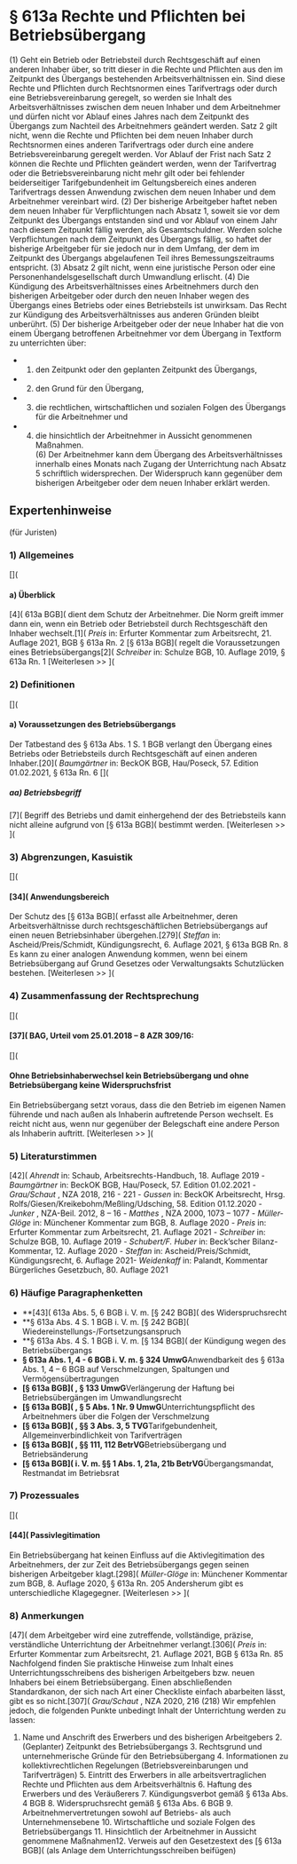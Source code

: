 # § 613a Rechte und Pflichten bei Betriebsübergang
(1) Geht ein Betrieb oder Betriebsteil durch Rechtsgeschäft auf einen anderen Inhaber über, so tritt dieser in die Rechte und Pflichten aus den im Zeitpunkt des Übergangs bestehenden Arbeitsverhältnissen ein. Sind diese Rechte und Pflichten durch Rechtsnormen eines Tarifvertrags oder durch eine Betriebsvereinbarung geregelt, so werden sie Inhalt des Arbeitsverhältnisses zwischen dem neuen Inhaber und dem Arbeitnehmer und dürfen nicht vor Ablauf eines Jahres nach dem Zeitpunkt des Übergangs zum Nachteil des Arbeitnehmers geändert werden. Satz 2 gilt nicht, wenn die Rechte und Pflichten bei dem neuen Inhaber durch Rechtsnormen eines anderen Tarifvertrags oder durch eine andere Betriebsvereinbarung geregelt werden. Vor Ablauf der Frist nach Satz 2 können die Rechte und Pflichten geändert werden, wenn der Tarifvertrag oder die Betriebsvereinbarung nicht mehr gilt oder bei fehlender beiderseitiger Tarifgebundenheit im Geltungsbereich eines anderen Tarifvertrags dessen Anwendung zwischen dem neuen Inhaber und dem Arbeitnehmer vereinbart wird.
(2) Der bisherige Arbeitgeber haftet neben dem neuen Inhaber für Verpflichtungen nach Absatz 1, soweit sie vor dem Zeitpunkt des Übergangs entstanden sind und vor Ablauf von einem Jahr nach diesem Zeitpunkt fällig werden, als Gesamtschuldner. Werden solche Verpflichtungen nach dem Zeitpunkt des Übergangs fällig, so haftet der bisherige Arbeitgeber für sie jedoch nur in dem Umfang, der dem im Zeitpunkt des Übergangs abgelaufenen Teil ihres Bemessungszeitraums entspricht.
(3) Absatz 2 gilt nicht, wenn eine juristische Person oder eine Personenhandelsgesellschaft durch Umwandlung erlischt.
(4) Die Kündigung des Arbeitsverhältnisses eines Arbeitnehmers durch den bisherigen Arbeitgeber oder durch den neuen Inhaber wegen des Übergangs eines Betriebs oder eines Betriebsteils ist unwirksam. Das Recht zur Kündigung des Arbeitsverhältnisses aus anderen Gründen bleibt unberührt.
(5) Der bisherige Arbeitgeber oder der neue Inhaber hat die von einem Übergang betroffenen Arbeitnehmer vor dem Übergang in Textform zu unterrichten über:
* 1. den Zeitpunkt oder den geplanten Zeitpunkt des Übergangs,
* 2. den Grund für den Übergang,
* 3. die rechtlichen, wirtschaftlichen und sozialen Folgen des Übergangs für die Arbeitnehmer und
* 4. die hinsichtlich der Arbeitnehmer in Aussicht genommenen Maßnahmen.  
(6) Der Arbeitnehmer kann dem Übergang des Arbeitsverhältnisses innerhalb eines Monats nach Zugang der Unterrichtung nach Absatz 5 schriftlich widersprechen. Der Widerspruch kann gegenüber dem bisherigen Arbeitgeber oder dem neuen Inhaber erklärt werden.
## Expertenhinweise
(für Juristen)
### 1) Allgemeines
[](
#### a) Überblick
[4]( 613a BGB]( dient dem Schutz der Arbeitnehmer. Die Norm greift immer dann ein, wenn ein Betrieb oder Betriebsteil durch Rechtsgeschäft den Inhaber wechselt.[1]( _Preis_ in: Erfurter Kommentar zum Arbeitsrecht, 21. Auflage 2021, BGB § 613a Rn. 2 [§ 613a BGB]( regelt die Voraussetzungen eines Betriebsübergangs[2]( _Schreiber_ in: Schulze BGB, 10. Auflage 2019, § 613a Rn. 1
[Weiterlesen >> ](
### 2) Definitionen
[](
#### a) Voraussetzungen des Betriebsübergangs
Der Tatbestand des § 613a Abs. 1 S. 1 BGB verlangt den Übergang eines Betriebs oder Betriebsteils durch Rechtsgeschäft auf einen anderen Inhaber.[20]( _Baumgärtner_ in: BeckOK BGB, Hau/Poseck, 57. Edition 01.02.2021, § 613a Rn. 6
[](
##### aa) Betriebsbegriff
[7]( Begriff des Betriebs und damit einhergehend der des Betriebsteils kann nicht alleine aufgrund von [§ 613a BGB]( bestimmt werden.
[Weiterlesen >> ](
### 3) Abgrenzungen, Kasuistik
[](
#### [34]( Anwendungsbereich
Der Schutz des [§ 613a BGB]( erfasst alle Arbeitnehmer, deren Arbeitsverhältnisse durch rechtsgeschäftlichen Betriebsübergangs auf einen neuen Betriebsinhaber übergehen.[279]( _Steffan_ in: Ascheid/Preis/Schmidt, Kündigungsrecht, 6. Auflage 2021, § 613a BGB Rn. 8 Es kann zu einer analogen Anwendung kommen, wenn bei einem Betriebsübergang auf Grund Gesetzes oder Verwaltungsakts Schutzlücken bestehen.
[Weiterlesen >> ](
### 4) Zusammenfassung der Rechtsprechung
[](
#### [37]( BAG, Urteil vom 25.01.2018 – 8 AZR 309/16:
[](
#### Ohne Betriebsinhaberwechsel kein Betriebsübergang und ohne Betriebsübergang keine Widerspruchsfrist
Ein Betriebsübergang setzt voraus, dass die den Betrieb im eigenen Namen führende und nach außen als Inhaberin auftretende Person wechselt. Es reicht nicht aus, wenn nur gegenüber der Belegschaft eine andere Person als Inhaberin auftritt.
[Weiterlesen >> ](
### 5) Literaturstimmen
[42]( _Ahrendt_ in: Schaub, Arbeitsrechts-Handbuch, 18. Auflage 2019 - _Baumgärtner_ in: BeckOK BGB, Hau/Poseck, 57. Edition 01.02.2021 - _Grau/Schaut_ , NZA 2018, 216 - 221 - _Gussen_ in: BeckOK Arbeitsrecht, Hrsg. Rolfs/Giesen/Kreikebohm/Meßling/Udsching, 58. Edition 01.12.2020 - _Junker_ , NZA-Beil. 2012, 8 – 16 - _Matthes_ , NZA 2000, 1073 – 1077 - _Müller-Glöge_ in: Münchener Kommentar zum BGB, 8. Auflage 2020 - _Preis_ in: Erfurter Kommentar zum Arbeitsrecht, 21. Auflage 2021 - _Schreiber_ in: Schulze BGB, 10. Auflage 2019 - _Schubert/F. Huber_ in: Beck’scher Bilanz-Kommentar, 12. Auflage 2020 - _Steffan_ in: Ascheid/Preis/Schmidt, Kündigungsrecht, 6. Auflage 2021- _Weidenkaff_ in: Palandt, Kommentar Bürgerliches Gesetzbuch, 80. Auflage 2021
### 6) Häufige Paragraphenketten
* **[43]( 613a Abs. 5, 6 BGB i. V. m. [§ 242 BGB]( des Widerspruchsrecht
* **§ 613a Abs. 4 S. 1 BGB i. V. m. [§ 242 BGB]( Wiedereinstellungs-/Fortsetzungsanspruch
* **§ 613a Abs. 4 S. 1 BGB i. V. m. [§ 134 BGB]( der Kündigung wegen des Betriebsübergangs
* **§ 613a Abs. 1, 4 - 6 BGB i. V. m. § 324 UmwG**Anwendbarkeit des § 613a Abs. 1, 4 – 6 BGB auf Verschmelzungen, Spaltungen und Vermögensübertragungen
* **[§ 613a BGB]( , § 133 UmwG**Verlängerung der Haftung bei Betriebsübergängen im Umwandlungsrecht
* **[§ 613a BGB]( , § 5 Abs. 1 Nr. 9 UmwG**Unterrichtungspflicht des Arbeitnehmers über die Folgen der Verschmelzung
* **[§ 613a BGB]( , §§ 3 Abs. 3, 5 TVG**Tarifgebundenheit, Allgemeinverbindlichkeit von Tarifverträgen
* **[§ 613a BGB]( , §§ 111, 112 BetrVG**Betriebsübergang und Betriebsänderung
* **[§ 613a BGB]( i. V. m. §§ 1 Abs. 1, 21a, 21b BetrVG**Übergangsmandat, Restmandat im Betriebsrat
### 7) Prozessuales
[](
#### [44]( Passivlegitimation
Ein Betriebsübergang hat keinen Einfluss auf die Aktivlegitimation des Arbeitnehmers, der zur Zeit des Betriebsübergangs gegen seinen bisherigen Arbeitgeber klagt.[298]( _Müller-Glöge_ in: Münchener Kommentar zum BGB, 8. Auflage 2020, § 613a Rn. 205 Andersherum gibt es unterschiedliche Klagegegner.
[Weiterlesen >> ](
### 8) Anmerkungen
[47]( dem Arbeitgeber wird eine zutreffende, vollständige, präzise, verständliche Unterrichtung der Arbeitnehmer verlangt.[306]( _Preis_ in: Erfurter Kommentar zum Arbeitsrecht, 21. Auflage 2021, BGB § 613a Rn. 85 Nachfolgend finden Sie praktische Hinweise zum Inhalt eines Unterrichtungsschreibens des bisherigen Arbeitgebers bzw. neuen Inhabers bei einem Betriebsübergang. Einen abschließenden Standardkanon, der sich nach Art einer Checkliste einfach abarbeiten lässt, gibt es so nicht.[307]( _Grau/Schaut_ , NZA 2020, 216 (218) Wir empfehlen jedoch, die folgenden Punkte unbedingt Inhalt der Unterrichtung werden zu lassen:
1. Name und Anschrift des Erwerbers und des bisherigen Arbeitgebers 2. (Geplanter) Zeitpunkt des Betriebsübergangs 3. Rechtsgrund und unternehmerische Gründe für den Betriebsübergang 4. Informationen zu kollektivrechtlichen Regelungen (Betriebsvereinbarungen und Tarifverträgen) 5. Eintritt des Erwerbers in alle arbeitsvertraglichen Rechte und Pflichten aus dem Arbeitsverhältnis 6. Haftung des Erwerbers und des Veräußerers 7. Kündigungsverbot gemäß § 613a Abs. 4 BGB 8. Widerspruchsrecht gemäß § 613a Abs. 6 BGB 9. Arbeitnehmervertretungen sowohl auf Betriebs- als auch Unternehmensebene 10. Wirtschaftliche und soziale Folgen des Betriebsübergangs 11. Hinsichtlich der Arbeitnehmer in Aussicht genommene Maßnahmen12. Verweis auf den Gesetzestext des [§ 613a BGB]( (als Anlage dem Unterrichtungsschreiben beifügen)